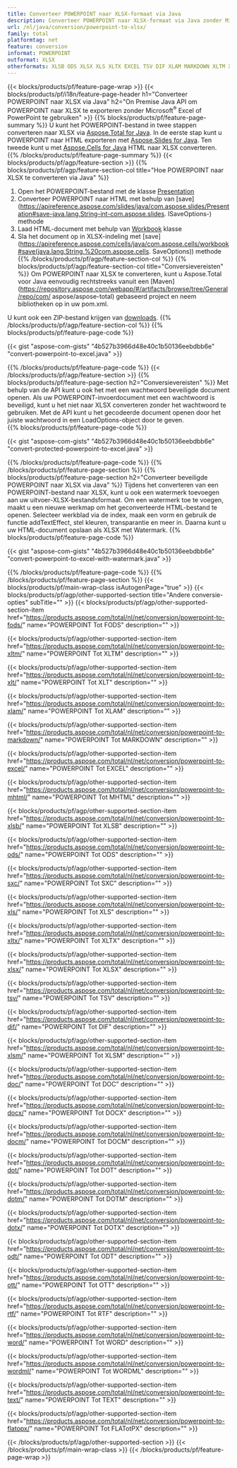 ```yaml
---
title: Converteer POWERPOINT naar XLSX-formaat via Java
description: Converteer POWERPOINT naar XLSX-formaat via Java zonder Microsoft Excel of PowerPoint te gebruiken
url: /nl/java/conversion/powerpoint-to-xlsx/
family: total
platformtag: net
feature: conversion
informat: POWERPOINT
outformat: XLSX
otherformats: XLSB ODS XLSX XLS XLTX EXCEL TSV DIF XLAM MARKDOWN XLTM XLSM SXC XLT MHTML FODS DOC DOCX DOCM DOT DOTM DOTX ODT OTT RTF WORD WORDML TEXT FLATOPX
---
```

{{< blocks/products/pf/feature-page-wrap >}}
{{< blocks/products/pf/i18n/feature-page-header h1="Converteer POWERPOINT naar XLSX via Java" h2="On Premise Java API om POWERPOINT naar XLSX te exporteren zonder Microsoft<sup>&reg;</sup> Excel of PowerPoint te gebruiken" >}}
{{% blocks/products/pf/feature-page-summary %}}
U kunt het POWERPOINT-bestand in twee stappen converteren naar XLSX via [Aspose.Total for Java](https://products.aspose.com/total/java/). In de eerste stap kunt u POWERPOINT naar HTML exporteren met [Aspose.Slides for Java](https://products.aspose.com/slides/java/). Ten tweede kunt u met [Aspose.Cells for Java](https://products.aspose.com/cells/java/) HTML naar XLSX converteren.
{{% /blocks/products/pf/feature-page-summary  %}}
{{< blocks/products/pf/agp/feature-section >}}
{{% blocks/products/pf/agp/feature-section-col title="Hoe POWERPOINT naar XLSX te converteren via Java" %}}
1. Open het POWERPOINT-bestand met de klasse [Presentation](https://apireference.aspose.com/slides/java/com.aspose.slides/Presentation)
2. Converteer POWERPOINT naar HTML met behulp van [save](https://apireference.aspose.com/slides/java/com.aspose.slides/Presentation#save-java.lang.String-int-com.aspose.slides. ISaveOptions-) methode
3. Laad HTML-document met behulp van [Workbook](https://apireference.aspose.com/cells/java/com.aspose.cells/Workbook) klasse
4. Sla het document op in XLSX-indeling met [save](https://apireference.aspose.com/cells/java/com.aspose.cells/workbook#save(java.lang.String,%20com.aspose.cells. SaveOptions)) methode
{{% /blocks/products/pf/agp/feature-section-col %}}
{{% blocks/products/pf/agp/feature-section-col title="Conversievereisten" %}}
Om POWERPOINT naar XLSX te converteren, kunt u Aspose.Total voor Java eenvoudig rechtstreeks vanuit een [Maven](https://repository.aspose.com/webapp/#/artifacts/browse/tree/General/repo/com/ aspose/aspose-total) gebaseerd project en neem bibliotheken op in uw pom.xml.

U kunt ook een ZIP-bestand krijgen van [downloads](https://downloads.aspose.com/total/java).
{{% /blocks/products/pf/agp/feature-section-col %}}
{{% blocks/products/pf/feature-page-code %}}

{{< gist "aspose-com-gists" "4b527b3966d48e40c1b50136eebdbb6e" "convert-powerpoint-to-excel.java" >}}

{{% /blocks/products/pf/feature-page-code %}}
{{< /blocks/products/pf/agp/feature-section >}}
{{% blocks/products/pf/feature-page-section  h2="Conversievereisten" %}}
Met behulp van de API kunt u ook het met een wachtwoord beveiligde document openen. Als uw POWERPOINT-invoerdocument met een wachtwoord is beveiligd, kunt u het niet naar XLSX converteren zonder het wachtwoord te gebruiken. Met de API kunt u het gecodeerde document openen door het juiste wachtwoord in een LoadOptions-object door te geven.  
{{% blocks/products/pf/feature-page-code %}}

{{< gist "aspose-com-gists" "4b527b3966d48e40c1b50136eebdbb6e" "convert-protected-powerpoint-to-excel.java" >}}
{{% /blocks/products/pf/feature-page-code  %}}
{{% /blocks/products/pf/feature-page-section %}}
{{% blocks/products/pf/feature-page-section  h2="Converteer beveiligde POWERPOINT naar XLSX via Java" %}}
Tijdens het converteren van een POWERPOINT-bestand naar XLSX, kunt u ook een watermerk toevoegen aan uw uitvoer-XLSX-bestandsformaat. Om een watermerk toe te voegen, maakt u een nieuwe werkmap om het geconverteerde HTML-bestand te openen. Selecteer werkblad via de index, maak een vorm en gebruik de functie addTextEffect, stel kleuren, transparantie en meer in. Daarna kunt u uw HTML-document opslaan als XLSX met Watermark. 
{{% blocks/products/pf/feature-page-code %}}

{{< gist "aspose-com-gists" "4b527b3966d48e40c1b50136eebdbb6e" "convert-powerpoint-to-excel-with-watermark.java" >}}
{{% /blocks/products/pf/feature-page-code  %}}
{{% /blocks/products/pf/feature-page-section %}}
{{< blocks/products/pf/main-wrap-class isAutogenPage="true" >}}
{{< blocks/products/pf/agp/other-supported-section title="Andere conversie-opties" subTitle="" >}}
{{< blocks/products/pf/agp/other-supported-section-item href="https://products.aspose.com/total/nl/net/conversion/powerpoint-to-fods/" name="POWERPOINT Tot FODS" description="" >}}

{{< blocks/products/pf/agp/other-supported-section-item href="https://products.aspose.com/total/nl/net/conversion/powerpoint-to-xltm/" name="POWERPOINT Tot XLTM" description="" >}}

{{< blocks/products/pf/agp/other-supported-section-item href="https://products.aspose.com/total/nl/net/conversion/powerpoint-to-xlt/" name="POWERPOINT Tot XLT" description="" >}}

{{< blocks/products/pf/agp/other-supported-section-item href="https://products.aspose.com/total/nl/net/conversion/powerpoint-to-xlam/" name="POWERPOINT Tot XLAM" description="" >}}

{{< blocks/products/pf/agp/other-supported-section-item href="https://products.aspose.com/total/nl/net/conversion/powerpoint-to-markdown/" name="POWERPOINT Tot MARKDOWN" description="" >}}

{{< blocks/products/pf/agp/other-supported-section-item href="https://products.aspose.com/total/nl/net/conversion/powerpoint-to-excel/" name="POWERPOINT Tot EXCEL" description="" >}}

{{< blocks/products/pf/agp/other-supported-section-item href="https://products.aspose.com/total/nl/net/conversion/powerpoint-to-mhtml/" name="POWERPOINT Tot MHTML" description="" >}}

{{< blocks/products/pf/agp/other-supported-section-item href="https://products.aspose.com/total/nl/net/conversion/powerpoint-to-xlsb/" name="POWERPOINT Tot XLSB" description="" >}}

{{< blocks/products/pf/agp/other-supported-section-item href="https://products.aspose.com/total/nl/net/conversion/powerpoint-to-ods/" name="POWERPOINT Tot ODS" description="" >}}

{{< blocks/products/pf/agp/other-supported-section-item href="https://products.aspose.com/total/nl/net/conversion/powerpoint-to-sxc/" name="POWERPOINT Tot SXC" description="" >}}

{{< blocks/products/pf/agp/other-supported-section-item href="https://products.aspose.com/total/nl/net/conversion/powerpoint-to-xls/" name="POWERPOINT Tot XLS" description="" >}}

{{< blocks/products/pf/agp/other-supported-section-item href="https://products.aspose.com/total/nl/net/conversion/powerpoint-to-xltx/" name="POWERPOINT Tot XLTX" description="" >}}

{{< blocks/products/pf/agp/other-supported-section-item href="https://products.aspose.com/total/nl/net/conversion/powerpoint-to-xlsx/" name="POWERPOINT Tot XLSX" description="" >}}

{{< blocks/products/pf/agp/other-supported-section-item href="https://products.aspose.com/total/nl/net/conversion/powerpoint-to-tsv/" name="POWERPOINT Tot TSV" description="" >}}

{{< blocks/products/pf/agp/other-supported-section-item href="https://products.aspose.com/total/nl/net/conversion/powerpoint-to-dif/" name="POWERPOINT Tot DIF" description="" >}}

{{< blocks/products/pf/agp/other-supported-section-item href="https://products.aspose.com/total/nl/net/conversion/powerpoint-to-xlsm/" name="POWERPOINT Tot XLSM" description="" >}}

{{< blocks/products/pf/agp/other-supported-section-item href="https://products.aspose.com/total/nl/net/conversion/powerpoint-to-doc/" name="POWERPOINT Tot DOC" description="" >}}

{{< blocks/products/pf/agp/other-supported-section-item href="https://products.aspose.com/total/nl/net/conversion/powerpoint-to-docx/" name="POWERPOINT Tot DOCX" description="" >}}

{{< blocks/products/pf/agp/other-supported-section-item href="https://products.aspose.com/total/nl/net/conversion/powerpoint-to-docm/" name="POWERPOINT Tot DOCM" description="" >}}

{{< blocks/products/pf/agp/other-supported-section-item href="https://products.aspose.com/total/nl/net/conversion/powerpoint-to-dot/" name="POWERPOINT Tot DOT" description="" >}}

{{< blocks/products/pf/agp/other-supported-section-item href="https://products.aspose.com/total/nl/net/conversion/powerpoint-to-dotm/" name="POWERPOINT Tot DOTM" description="" >}}

{{< blocks/products/pf/agp/other-supported-section-item href="https://products.aspose.com/total/nl/net/conversion/powerpoint-to-dotx/" name="POWERPOINT Tot DOTX" description="" >}}

{{< blocks/products/pf/agp/other-supported-section-item href="https://products.aspose.com/total/nl/net/conversion/powerpoint-to-odt/" name="POWERPOINT Tot ODT" description="" >}}

{{< blocks/products/pf/agp/other-supported-section-item href="https://products.aspose.com/total/nl/net/conversion/powerpoint-to-ott/" name="POWERPOINT Tot OTT" description="" >}}

{{< blocks/products/pf/agp/other-supported-section-item href="https://products.aspose.com/total/nl/net/conversion/powerpoint-to-rtf/" name="POWERPOINT Tot RTF" description="" >}}

{{< blocks/products/pf/agp/other-supported-section-item href="https://products.aspose.com/total/nl/net/conversion/powerpoint-to-word/" name="POWERPOINT Tot WORD" description="" >}}

{{< blocks/products/pf/agp/other-supported-section-item href="https://products.aspose.com/total/nl/net/conversion/powerpoint-to-wordml/" name="POWERPOINT Tot WORDML" description="" >}}

{{< blocks/products/pf/agp/other-supported-section-item href="https://products.aspose.com/total/nl/net/conversion/powerpoint-to-text/" name="POWERPOINT Tot TEXT" description="" >}}

{{< blocks/products/pf/agp/other-supported-section-item href="https://products.aspose.com/total/nl/net/conversion/powerpoint-to-flatopx/" name="POWERPOINT Tot FLATotPX" description="" >}}


{{< /blocks/products/pf/agp/other-supported-section >}}
{{< /blocks/products/pf/main-wrap-class >}}
{{< /blocks/products/pf/feature-page-wrap >}}